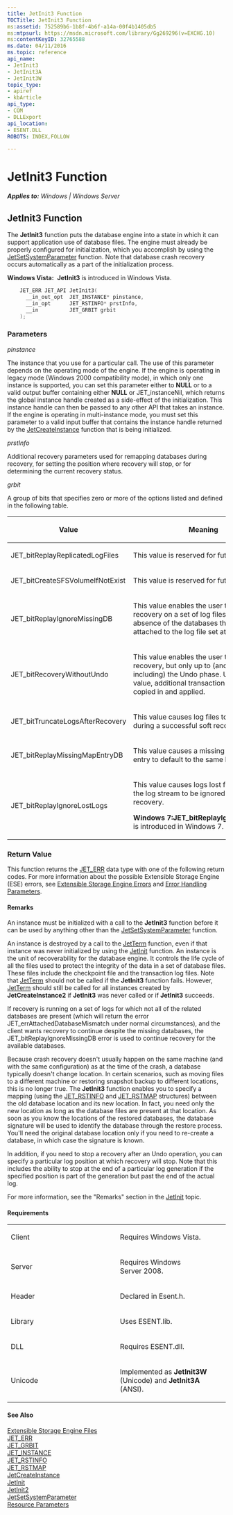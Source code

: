 ```yaml
---
title: JetInit3 Function
TOCTitle: JetInit3 Function
ms:assetid: 752589b6-1b8f-4b6f-a14a-00f4b1405db5
ms:mtpsurl: https://msdn.microsoft.com/library/Gg269296(v=EXCHG.10)
ms:contentKeyID: 32765588
ms.date: 04/11/2016
ms.topic: reference
api_name: 
- JetInit3
- JetInit3A
- JetInit3W
topic_type: 
- apiref
- kbArticle
api_type: 
- COM
- DLLExport
api_location: 
- ESENT.DLL
ROBOTS: INDEX,FOLLOW

---
```


# JetInit3 Function


_**Applies to:** Windows | Windows Server_

## JetInit3 Function

The **JetInit3** function puts the database engine into a state in which it can support application use of database files. The engine must already be properly configured for initialization, which you accomplish by using the [JetSetSystemParameter](gg294044\(v=exchg.10\).md) function. Note that database crash recovery occurs automatically as a part of the initialization process.

**Windows Vista:**  **JetInit3** is introduced in Windows Vista.

```cpp
    JET_ERR JET_API JetInit3(
      __in_out_opt  JET_INSTANCE* pinstance,
      __in_opt      JET_RSTINFO* prstInfo,
      __in          JET_GRBIT grbit
    );
```

### Parameters

*pinstance*

The instance that you use for a particular call. The use of this parameter depends on the operating mode of the engine. If the engine is operating in legacy mode (Windows 2000 compatibility mode), in which only one instance is supported, you can set this parameter either to **NULL** or to a valid output buffer containing either **NULL** or JET_instanceNil, which returns the global instance handle created as a side-effect of the initialization. This instance handle can then be passed to any other API that takes an instance. If the engine is operating in multi-instance mode, you must set this parameter to a valid input buffer that contains the instance handle returned by the [JetCreateInstance](gg269354\(v=exchg.10\).md) function that is being initialized.

*prstInfo*

Additional recovery parameters used for remapping databases during recovery, for setting the position where recovery will stop, or for determining the current recovery status.

*grbit*

A group of bits that specifies zero or more of the options listed and defined in the following table.

<table>
<colgroup>
<col style="width: 50%" />
<col style="width: 50%" />
</colgroup>
<thead>
<tr class="header">
<th><p>Value</p></th>
<th><p>Meaning</p></th>
</tr>
</thead>
<tbody>
<tr class="odd">
<td><p>JET_bitReplayReplicatedLogFiles</p></td>
<td><p>This value is reserved for future use.</p></td>
</tr>
<tr class="even">
<td><p>JET_bitCreateSFSVolumeIfNotExist</p></td>
<td><p>This value is reserved for future use.</p></td>
</tr>
<tr class="odd">
<td><p>JET_bitReplayIgnoreMissingDB</p></td>
<td><p>This value enables the user to run recovery on a set of log files, even in the absence of the databases that were attached to the log file set at some point.</p></td>
</tr>
<tr class="even">
<td><p>JET_bitRecoveryWithoutUndo</p></td>
<td><p>This value enables the user to perform recovery, but only up to (and not including) the Undo phase. Using this value, additional transaction logs can be copied in and applied.</p></td>
</tr>
<tr class="odd">
<td><p>JET_bitTruncateLogsAfterRecovery</p></td>
<td><p>This value causes log files to be truncated during a successful soft recovery.</p></td>
</tr>
<tr class="even">
<td><p>JET_bitReplayMissingMapEntryDB</p></td>
<td><p>This value causes a missing database map entry to default to the same location.</p></td>
</tr>
<tr class="odd">
<td><p>JET_bitReplayIgnoreLostLogs</p></td>
<td><p>This value causes logs lost from the end of the log stream to be ignored during a recovery.</p>
<p><strong>Windows 7:JET_bitReplayIgnoreLostLogs</strong> is introduced in Windows 7.</p></td>
</tr>
</tbody>
</table>


### Return Value

This function returns the [JET_ERR](gg294092\(v=exchg.10\).md) data type with one of the following return codes. For more information about the possible Extensible Storage Engine (ESE) errors, see [Extensible Storage Engine Errors](gg269184\(v=exchg.10\).md) and [Error Handling Parameters](gg269173\(v=exchg.10\).md).


#### Remarks

An instance must be initialized with a call to the **JetInit3** function before it can be used by anything other than the [JetSetSystemParameter](gg294044\(v=exchg.10\).md) function.

An instance is destroyed by a call to the [JetTerm](gg269298\(v=exchg.10\).md) function, even if that instance was never initialized by using the [JetInit](gg294068\(v=exchg.10\).md) function. An instance is the unit of recoverability for the database engine. It controls the life cycle of all the files used to protect the integrity of the data in a set of database files. These files include the checkpoint file and the transaction log files. Note that [JetTerm](gg269298\(v=exchg.10\).md) should not be called if the **JetInit3** function fails. However, [JetTerm](gg269298\(v=exchg.10\).md) should still be called for all instances created by **JetCreateInstance2** if **JetInit3** was never called or if **JetInit3** succeeds.

If recovery is running on a set of logs for which not all of the related databases are present (which will return the error JET_errAttachedDatabaseMismatch under normal circumstances), and the client wants recovery to continue despite the missing databases, the JET_bitReplayIgnoreMissingDB error is used to continue recovery for the available databases.

Because crash recovery doesn't usually happen on the same machine (and with the same configuration) as at the time of the crash, a database typically doesn't change location. In certain scenarios, such as moving files to a different machine or restoring snapshot backup to different locations, this is no longer true. The **JetInit3** function enables you to specify a mapping (using the [JET_RSTINFO](gg269216\(v=exchg.10\).md) and [JET_RSTMAP](gg294077\(v=exchg.10\).md) structures) between the old database location and its new location. In fact, you need only the new location as long as the database files are present at that location. As soon as you know the locations of the restored databases, the database signature will be used to identify the database through the restore process. You'll need the original database location only if you need to re-create a database, in which case the signature is known.

In addition, if you need to stop a recovery after an Undo operation, you can specify a particular log position at which recovery will stop. Note that this includes the ability to stop at the end of a particular log generation if the specified position is part of the generation but past the end of the actual log.

For more information, see the "Remarks" section in the [JetInit](gg294068\(v=exchg.10\).md) topic.

#### Requirements

<table>
<colgroup>
<col style="width: 50%" />
<col style="width: 50%" />
</colgroup>
<tbody>
<tr class="odd">
<td><p>Client</p></td>
<td><p>Requires Windows Vista.</p></td>
</tr>
<tr class="even">
<td><p>Server</p></td>
<td><p>Requires Windows Server 2008.</p></td>
</tr>
<tr class="odd">
<td><p>Header</p></td>
<td><p>Declared in Esent.h.</p></td>
</tr>
<tr class="even">
<td><p>Library</p></td>
<td><p>Uses ESENT.lib.</p></td>
</tr>
<tr class="odd">
<td><p>DLL</p></td>
<td><p>Requires ESENT.dll.</p></td>
</tr>
<tr class="even">
<td><p>Unicode</p></td>
<td><p>Implemented as <strong>JetInit3W</strong> (Unicode) and <strong>JetInit3A</strong> (ANSI).</p></td>
</tr>
</tbody>
</table>


#### See Also

[Extensible Storage Engine Files](gg294069\(v=exchg.10\).md)  
[JET_ERR](gg294092\(v=exchg.10\).md)  
[JET_GRBIT](gg294066\(v=exchg.10\).md)  
[JET_INSTANCE](gg294048\(v=exchg.10\).md)  
[JET_RSTINFO](gg269216\(v=exchg.10\).md)  
[JET_RSTMAP](gg294077\(v=exchg.10\).md)  
[JetCreateInstance](gg269354\(v=exchg.10\).md)  
[JetInit](gg294068\(v=exchg.10\).md)  
[JetInit2](gg294065\(v=exchg.10\).md)  
[JetSetSystemParameter](gg294044\(v=exchg.10\).md)  
[Resource Parameters](gg269201\(v=exchg.10\).md)

